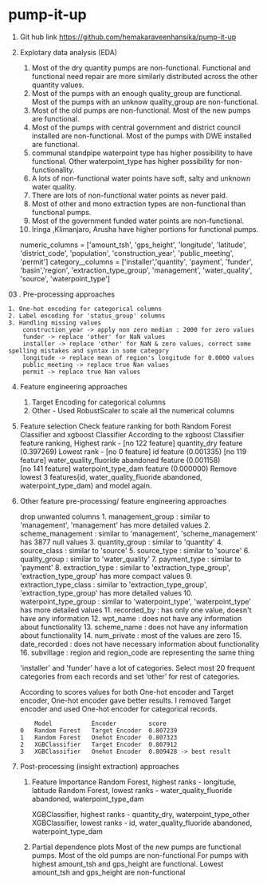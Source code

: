 # pump-it-up

01. Git hub link
https://github.com/hemakaraveenhansika/pump-it-up

02. Explotary data analysis (EDA)

    1.	Most of the dry quantity pumps are non-functional. Functional and functional need repair are more similarly distributed across the other quantity values.
    2.	Most of the pumps with an enough quality_group are functional.  Most of the pumps with an unknow quality_group are non-functional.
    3.	Most of the old pumps are non-functional.  Most of the new pumps are functional.  
    4.	Most of the pumps with central government and district council installed are non-functional. Most of the pumps with DWE  installed are functional. 
    5.	communal standpipe waterpoint type has higher possibility to have functional. Other waterpoint_type has higher possibility for non-functionality.
    6.	A lots of non-functional water points have soft, salty and unknown water quality.
    7.	There are lots of non-functional water points as never paid.
    8.	Most of other and mono extraction types are non-functional than functional pumps.
    9.	Most of the government  funded water points are non-functional.
    10.	Iringa ,Klimanjaro, Arusha have higher portions for functional pumps.

    numeric_columns = ['amount_tsh', 'gps_height', 'longitude', 'latitude', 'district_code', 'population', 'construction_year', 'public_meeting', 'permit']
    category__columns = ['installer','quantity', 'payment', 'funder', 'basin','region',  'extraction_type_group', 'management', 'water_quality', 'source', 'waterpoint_type']

03 . Pre-processing approaches

    1. One-hot encoding for categorical columns
    2. Label encoding for 'status_group' columns
    3. Handling missing values
        construction_year -> apply non zero median : 2000 for zero values
        funder -> replace 'other' for NaN values
        installer -> replace 'other' for NaN & zero values, correct some spelling mistakes and syntax in some category
        longitude -> replace mean of region's longitude for 0.0000 values
        public_meeting -> replace true Nan values
        permit -> replace true Nan values

04. Feature engineering approaches

    1. Target Encoding for categorical columns
    2. Other - Used RobustScaler to scale all the numerical columns


05. Feature selection
    Check feature ranking for both Random Forest Classifier and xgboost Classifier
    According to the xgboost Classifier feature ranking,
        Highest rank - [no 122 feature] quantity_dry feature (0.397269)
        Lowest rank -  [no 0 feature] id feature (0.001335)
                       [no 119 feature] water_quality_fluoride abandoned feature (0.001158)  
                       [no 141 feature] waterpoint_type_dam feature (0.000000)
    Remove lowest 3 features(id, water_quality_fluoride abandoned, waterpoint_type_dam) and model again.

06. Other feature pre-processing/ feature engineering approaches 

    drop unwanted columns
        1. management_group : similar to 'management', 'management' has more detailed values
        2. scheme_management : similar to 'management', 'scheme_management' has 3877 null values
        3. quantity_group : similar to 'quantity'
        4. source_class : similar to 'source'
        5. source_type : similar to 'source'
        6. quality_group : similar to 'water_quality'
        7. payment_type : similar to 'payment'
        8. extraction_type : similar to 'extraction_type_group', 'extraction_type_group' has more compact values
        9. extraction_type_class : similar to 'extraction_type_group', 'extraction_type_group' has more detailed values
        10. waterpoint_type_group : similar to 'waterpoint_type', 'waterpoint_type' has more detailed values
        11. recorded_by : has only one value, doesn't have any information
        12. wpt_name : does not have any information about functionality
        13. scheme_name : does not have any information about functionality
        14. num_private : most of the values are zero
        15. date_recorded : does not have necessary information about functionality
        16. subvillage : region and region_code are representing the same thing
    
    'installer' and 'funder' have a lot of categories. Select most 20 frequent categories from each records and set ‘other’ for rest of categories.

    According to scores values for both One-hot encoder and Target encoder, One-hot encoder gave better results. I removed Target encoder and used One-hot encoder for categorical records.

            Model	        Encoder	        score
        0	Random Forest	Target Encoder	0.807239
        1	Random Forest	Onehot Encoder	0.807323
        2	XGBClassifier	Target Encoder	0.807912
        3	XGBClassifier	Onehot Encoder	0.809428 -> best result

07. Post-processing (insight extraction) approaches

    1. Feature Importance
        Random Forest, highest ranks - longitude, latitude
        Random Forest, lowest ranks - water_quality_fluoride abandoned, waterpoint_type_dam

        XGBClassifier, highest ranks - quantity_dry, waterpoint_type_other
        XGBClassifier, lowest ranks - id, water_quality_fluoride abandoned, waterpoint_type_dam

        
    2. Partial dependence plots
        Most of the new pumps are functional pumps. Most of the old pumps are non-functional
        For pumps with highest amount_tsh and gps_height are functional. Lowest amount_tsh and gps_height are non-functional